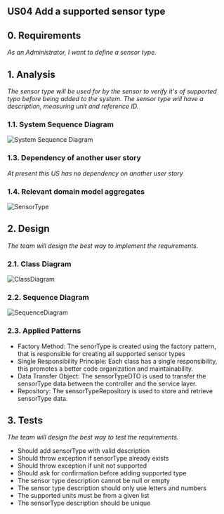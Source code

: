 ## US04 Add a supported sensor type

## 0. Requirements
_As an Administrator, I want to define a sensor type._

## 1. Analysis
_The sensor type will be used for by the sensor to verify it's of supported typo before being added to the system. The sensor type will have a description, measuring unit and reference ID._

### 1.1. System Sequence Diagram
![System Sequence Diagram](https://github.com/Departamento-de-Engenharia-Informatica/2023-2024-switch-dev-project-assignment-grupo-1/blob/main/docs/ooa/systemSequenceDiagram/US04AddSupportedSensorType.png)

### 1.3. Dependency of another user story
_At present this US has no dependency on another user story_

### 1.4. Relevant domain model aggregates
![SensorType](../ooa/agreggateModels/sensorTypeAggregate.png)

## 2. Design
_The team will design the best way to implement the requirements._
### 2.1. Class Diagram
![ClassDiagram](https://github.com/Departamento-de-Engenharia-Informatica/2023-2024-switch-dev-project-assignment-grupo-1/blob/main/docs/ood/classDiagram/US04AddSupportedSensorType.png)
### 2.2. Sequence Diagram
![SequenceDiagram](https://github.com/Departamento-de-Engenharia-Informatica/2023-2024-switch-dev-project-assignment-grupo-1/blob/main/docs/ood/sequenceDiagram/US04AddSupportedSensorType.png)
### 2.3. Applied Patterns
- Factory Method: The senorType is created using the factory pattern, that is responsible for creating all supported sensor types
- Single Responsibility Principle: Each class has a single responsibility, this promotes a better code organization and maintainability.
- Data Transfer Object: The sensorTypeDTO is used to transfer the sensorType data between the controller and the service layer.
- Repository: The sensorTypeRepository is used to store and retrieve sensorType data.

## 3. Tests
_The team will design the best way to test the requirements._

- Should add sensorType with valid description
- Should throw exception if sensorType already exists
- Should throw exception if unit not supported
- Should ask for confirmation before adding supported type
- The sensor type description cannot be null or empty
- The sensor type description should only use letters and numbers
- The supported units must be from a given list
- The sensorType description should be unique